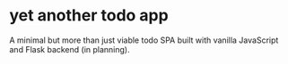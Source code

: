 # yet another todo app
A minimal but more than just viable todo SPA built with vanilla JavaScript and Flask backend (in planning).